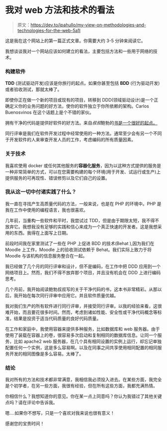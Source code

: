 # 我对 web 方法和技术的看法

> 原文：<https://dev.to/jpahullo/my-view-on-methodologies-and-technologies-for-the-web-5a1l>

这是我在这个网站上的第一篇正式文章。你需要大约 3-5 分钟来阅读它。

我想谈谈我对一个网站应该如何建立的看法，主要包括方法和一些用于网络的技术。

### 构建软件

**TDD** (测试驱动开发)应该是你旅行的起点。如果你甚至包括 **BDD** (行为驱动开发)或者验收测试，那就太棒了。

即使你正在做一个新的项目或现有的项目，转移到 DDD(领域驱动设计)是一个正确定义你的业务问题的好方法，使你的软件独立于你所依赖的架构。Carlos Buenosvinos 在这个话题上是个不错的家伙。

拥有干净的代码是提供好软件的好方法。来自*叔叔*鲍勃的[书是一个很好的起点。](https://www.amazon.es/Clean-Code-Handbook-Software-Craftsmanship/dp/0132350882)

同行评审是我们在软件开发过程中经常使用的一种方法。通常至少会有另一个不同于开发软件的人来审查开发人员的工作，考虑编码的所有质量因素。

### 关于技术

我喜欢使用 docker 或任何其他服务的**容器化服务**，因为以这种方式提供的服务是一种非常简单的方式，可以在您需要构建的每个环境(用于开发、试运行或生产)上提供服务的可再现性、错误修剪以及它们自己的设置。

### 我从这一切中付诸实践了什么？

我一直在寻找产生高质量代码的方法，一般来说，也是在 PHP 的环境中。PHP 是我在工作中使用的编程语言，我也很喜欢。

几年前，当重构一些软件和平时，我尝试过 TDD，但是由于期限太短，我不得不放弃它。我想我没有足够的实践和信心来成为一个真正快速的开发者。这是我想采用的东西。我得在上面写上日期。

前段时间我在家里测试了一些在 PHP 上促进 BDD 的技术(Behat ),因为我们在 Moodle 上工作，Moodle 上的验收测试依赖于 Behat。我们实际上致力于将 Moodle 与该机构的信息服务整合在一起。

我已经做了几个月的同行评审和设计，但不是编码，在工作中把 DDD 应用到一个网络项目上。然而，我们不得不放弃那个项目，并且没有机会在 DDD 上进行编码思考。

几个月前，我开始阅读鲍勃叔叔写的关于干净代码的书，这本书非常精彩。从那以后，我开始在每次同行评审中应用它。并且软件质量优越。

我对我们生产的所有软件进行同行评审，并接受同行评审。以我的经验来看，这很难开始，而且要花很多时间。然而，考虑到诸如性能、安全性或干净代码概念等标准，结果是投资于适当代码质量的良好代码质量。

在工作和家庭中，我使用容器来提供多种服务，比如数据库和 web 服务器。由于使用了装载在容器上的卷，很容易多次启动和复制相同的数据库信息。让同一个服务，比如 apache2 web 服务器，在几个具有相同设置的实例上运行，却忘记单独配置任何一个实例，这是多么容易啊。以及在同事之间共享使用相同配置的相同服务开发的相同图像是多么容易。太棒了。

### 结论

我对所有的方法和技术都非常满意，我相信我必须投入进去。在某些方面，我完全是个初学者，在另一些方面，我很有经验，但在所有这些方面，我都充满热情。

你相信什么？我想知道你的意见。你在某一点上同意吗？你认为我错过了其他关键点吗？请在评论中告诉我。

嗯....如果你不想写，只是一个喜欢对我来说也很有意义！

感谢您的宝贵时间！